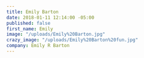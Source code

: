 ```yaml
---
title: Emily Barton
date: 2018-01-11 12:14:00 -05:00
published: false
first_name: Emily
image: "/uploads/Emily%20Barton.jpg"
crazy_image: "/uploads/Emily%20Barton%20fun.jpg"
company: Emily R Barton
---
```


